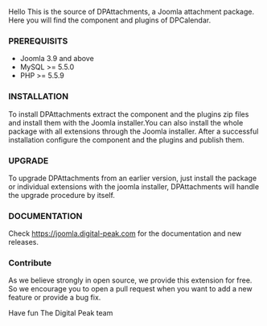 Hello
This is the source of DPAttachments, a Joomla attachment package. Here you will find the component and plugins of DPCalendar.

### PREREQUISITS
- Joomla 3.9 and above
- MySQL >= 5.5.0
- PHP >= 5.5.9

### INSTALLATION
To install DPAttachments extract the component and the plugins zip files and install them with the Joomla installer.You can also install the whole package with all extensions through the Joomla installer. After a successful installation configure the component and the plugins and publish them.

### UPGRADE
To upgrade DPAttachments from an earlier version, just install the package or individual extensions with the joomla installer, DPAttachments will handle the upgrade procedure by itself.

### DOCUMENTATION
Check https://joomla.digital-peak.com for the documentation and new releases.

### Contribute
As we believe strongly in open source, we provide this extension for free. So we encourage you to open a pull request when you want to add a new feature or provide a bug fix.

Have fun
The Digital Peak team